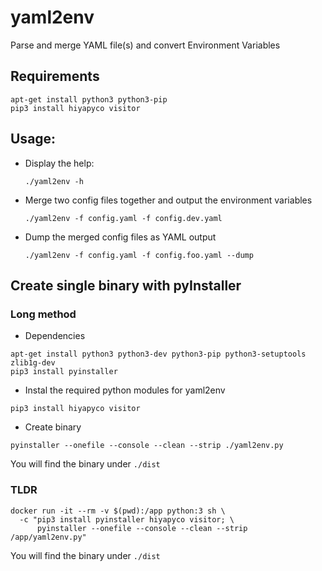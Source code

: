 # yaml2env
Parse and merge YAML file(s) and convert Environment Variables

## Requirements

```
apt-get install python3 python3-pip
pip3 install hiyapyco visitor
```

## Usage:

* Display the help:
  ```
  ./yaml2env -h
  ```
* Merge two config files together and output the environment variables
  ```
  ./yaml2env -f config.yaml -f config.dev.yaml
  ```  
* Dump the merged config files as YAML output
  ```
  ./yaml2env -f config.yaml -f config.foo.yaml --dump
  ```



## Create single binary with pyInstaller

### Long method

* Dependencies
```
apt-get install python3 python3-dev python3-pip python3-setuptools zlib1g-dev
pip3 install pyinstaller
```
* Instal the required python modules for yaml2env
```
pip3 install hiyapyco visitor
```
* Create binary
```
pyinstaller --onefile --console --clean --strip ./yaml2env.py
```

You will find the binary under `./dist`

### TLDR

```
docker run -it --rm -v $(pwd):/app python:3 sh \
  -c "pip3 install pyinstaller hiyapyco visitor; \
      pyinstaller --onefile --console --clean --strip /app/yaml2env.py"
```

You will find the binary under `./dist`
